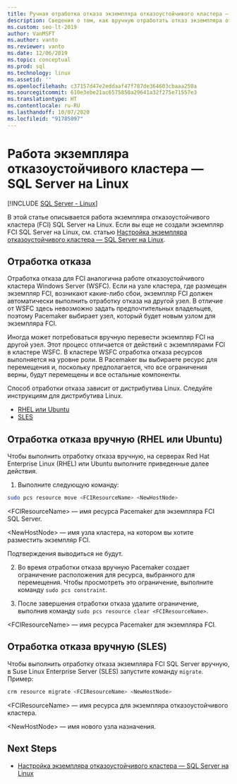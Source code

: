 ```yaml
---
title: Ручная отработка отказа экземпляра отказоустойчивого кластера — SQL Server на Linux
description: Сведения о том, как вручную отработать отказ экземпляра отказоустойчивого кластера на SQL Server на Linux, в особенности Red Hat Linux Enterprise, Ubuntu и Suse Linux Enterprise Server.
ms.custom: seo-lt-2019
author: VanMSFT
ms.author: vanto
ms.reviewer: vanto
ms.date: 12/06/2019
ms.topic: conceptual
ms.prod: sql
ms.technology: linux
ms.assetid: ''
ms.openlocfilehash: c37157d47e2eddaaf47f787de364603cbaaa250a
ms.sourcegitcommit: 610e3ebe21ac6575850a29641a32f275e71557e3
ms.translationtype: HT
ms.contentlocale: ru-RU
ms.lasthandoff: 10/07/2020
ms.locfileid: "91785097"
---
```

# <a name="operate-failover-cluster-instance---sql-server-on-linux"></a>Работа экземпляра отказоустойчивого кластера — SQL Server на Linux

[!INCLUDE [SQL Server - Linux](../includes/applies-to-version/sql-linux.md)]

В этой статье описывается работа экземпляра отказоустойчивого кластера (FCI) SQL Server на Linux. Если вы еще не создали экземпляр FCI SQL Server на Linux, см. статью [Настройка экземпляра отказоустойчивого кластера — SQL Server на Linux](sql-server-linux-shared-disk-cluster-configure.md). 

## <a name="failover"></a>Отработка отказа

Отработка отказа для FCI аналогична работе отказоустойчивого кластера Windows Server (WSFC). Если на узле кластера, где размещен экземпляр FCI, возникают какие-либо сбои, экземпляр FCI должен автоматически выполнить отработку отказа на другой узел. В отличие от WSFC здесь невозможно задать предпочтительных владельцев, поэтому Pacemaker выбирает узел, который будет новым узлом для экземпляра FCI.

Иногда может потребоваться вручную перевести экземпляр FCI на другой узел. Этот процесс отличается от действий с экземплярами FCI в кластере WSFC. В кластере WSFC отработка отказа ресурсов выполняется на уровне роли. В Pacemaker вы выбираете ресурс для перемещения и, поскольку предполагается, что все ограничения верны, будут перемещены и все остальные компоненты. 

Способ отработки отказа зависит от дистрибутива Linux. Следуйте инструкциям для дистрибутива Linux.

- [RHEL или Ubuntu](#manual-failover-rhel-or-ubuntu)
- [SLES](#manual-failover-sles)

## <a name="manual-failover-rhel-or-ubuntu"></a>Отработка отказа вручную (RHEL или Ubuntu)

Чтобы выполнить отработку отказа вручную, на серверах Red Hat Enterprise Linux (RHEL) или Ubuntu выполните приведенные далее действия.
1.  Выполните следующую команду: 

   ```bash
   sudo pcs resource move <FCIResourceName> <NewHostNode> 
   ```

   \<FCIResourceName> — имя ресурса Pacemaker для экземпляра FCI SQL Server.

   \<NewHostNode> — имя узла кластера, на котором вы хотите разместить экземпляр FCI. 

   Подтверждения выводиться не будут.

2.  Во время отработки отказа вручную Pacemaker создает ограничение расположения для ресурса, выбранного для перемещения. Чтобы просмотреть это ограничение, выполните команду `sudo pcs constraint`.

3.  После завершения отработки отказа удалите ограничение, выполнив команду `sudo pcs resource clear <FCIResourceName>`. 

\<FCIResourceName> — имя ресурса Pacemaker для экземпляра FCI. 

## <a name="manual-failover-sles"></a>Отработка отказа вручную (SLES)


Чтобы выполнить отработку отказа экземпляра FCI SQL Server вручную, в Suse Linux Enterprise Server (SLES) запустите команду `migrate`. Пример:

```bash
crm resource migrate <FCIResourceName> <NewHostNode>
```

\<FCIResourceName> — имя ресурса для экземпляра отказоустойчивого кластера. 

\<NewHostNode> — имя нового узла назначения. 


<!---

|Distribution |Topic 
|----- |-----
|**Red Hat Enterprise Linux with HA add-on** |[Configure](sql-server-linux-shared-disk-cluster-red-hat-7-configure.md)<br/>[Operate](sql-server-linux-shared-disk-cluster-red-hat-7-operate.md)
|**SUSE Linux Enterprise Server with HA add-on** |[Configure](sql-server-linux-shared-disk-cluster-sles-configure.md)

--->

## <a name="next-steps"></a>Next Steps

- [Настройка экземпляра отказоустойчивого кластера — SQL Server на Linux](sql-server-linux-shared-disk-cluster-configure.md)

<!--Image references-->

